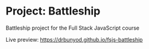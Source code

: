 # Project: Battleship
Battleship project for the Full Stack JavaScript course

Live preview: https://drbunyod.github.io/fsjs-battleship
